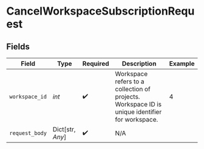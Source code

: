 # CancelWorkspaceSubscriptionRequest


## Fields

| Field                                                                                          | Type                                                                                           | Required                                                                                       | Description                                                                                    | Example                                                                                        |
| ---------------------------------------------------------------------------------------------- | ---------------------------------------------------------------------------------------------- | ---------------------------------------------------------------------------------------------- | ---------------------------------------------------------------------------------------------- | ---------------------------------------------------------------------------------------------- |
| `workspace_id`                                                                                 | *int*                                                                                          | :heavy_check_mark:                                                                             | Workspace refers to a collection of projects. Workspace ID is unique identifier for workspace. | 4                                                                                              |
| `request_body`                                                                                 | Dict[str, *Any*]                                                                               | :heavy_check_mark:                                                                             | N/A                                                                                            |                                                                                                |